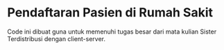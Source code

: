 # Pendaftaran Pasien di Rumah Sakit
Code ini dibuat guna untuk memenuhi tugas besar dari mata kulian Sister Terdistribusi dengan client-server.
